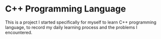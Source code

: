 # C++ Programming Language
This is a project I started specifically for myself to learn C++ programming language, to record my daily learning process and the problems I encountered.

